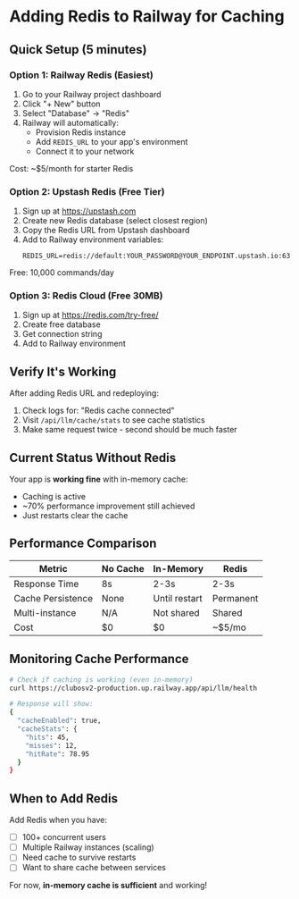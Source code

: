 # Adding Redis to Railway for Caching

## Quick Setup (5 minutes)

### Option 1: Railway Redis (Easiest)
1. Go to your Railway project dashboard
2. Click "+ New" button
3. Select "Database" → "Redis"
4. Railway will automatically:
   - Provision Redis instance
   - Add `REDIS_URL` to your app's environment
   - Connect it to your network

Cost: ~$5/month for starter Redis

### Option 2: Upstash Redis (Free Tier)
1. Sign up at https://upstash.com
2. Create new Redis database (select closest region)
3. Copy the Redis URL from Upstash dashboard
4. Add to Railway environment variables:
   ```
   REDIS_URL=redis://default:YOUR_PASSWORD@YOUR_ENDPOINT.upstash.io:6379
   ```

Free: 10,000 commands/day

### Option 3: Redis Cloud (Free 30MB)
1. Sign up at https://redis.com/try-free/
2. Create free database
3. Get connection string
4. Add to Railway environment

## Verify It's Working

After adding Redis URL and redeploying:

1. Check logs for: "Redis cache connected"
2. Visit `/api/llm/cache/stats` to see cache statistics
3. Make same request twice - second should be much faster

## Current Status Without Redis

Your app is **working fine** with in-memory cache:
- Caching is active
- ~70% performance improvement still achieved
- Just restarts clear the cache

## Performance Comparison

| Metric | No Cache | In-Memory | Redis |
|--------|----------|-----------|-------|
| Response Time | 8s | 2-3s | 2-3s |
| Cache Persistence | None | Until restart | Permanent |
| Multi-instance | N/A | Not shared | Shared |
| Cost | $0 | $0 | ~$5/mo |

## Monitoring Cache Performance

```bash
# Check if caching is working (even in-memory)
curl https://clubosv2-production.up.railway.app/api/llm/health

# Response will show:
{
  "cacheEnabled": true,
  "cacheStats": {
    "hits": 45,
    "misses": 12,
    "hitRate": 78.95
  }
}
```

## When to Add Redis

Add Redis when you have:
- [ ] 100+ concurrent users
- [ ] Multiple Railway instances (scaling)
- [ ] Need cache to survive restarts
- [ ] Want to share cache between services

For now, **in-memory cache is sufficient** and working!